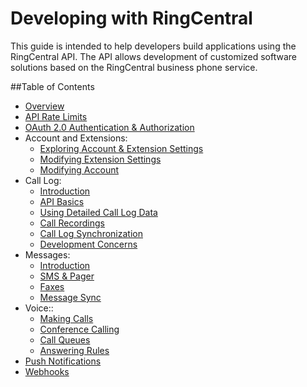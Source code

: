 # Developing with RingCentral

This guide is intended to help developers build applications using the RingCentral API. The API allows development of customized software solutions based on the RingCentral business phone service.

##Table of Contents
* [Overview](docs/overview.md)
* [API Rate Limits](docs/rate_limits.md)
* [OAuth 2.0 Authentication & Authorization](docs/oauth.md)
* Account and Extensions:
    * [Exploring Account & Extension Settings](docs/account_extension.md)
    * [Modifying Extension Settings](docs/modifying_extension.md)
    * [Modifying Account](docs/modifying_account.md)
* Call Log:
    * [Introduction](docs/calllog_introduction.md)
    * [API Basics](docs/calllog_api-basics.md)
    * [Using Detailed Call Log Data](docs/calllog_detailed-call-logs.md)
    * [Call Recordings](docs/calllog_call-recordings.md)
    * [Call Log Synchronization](docs/calllog_sync.md)
    * [Development Concerns](docs/calllog_development-concerns.md)
* Messages:
    * [Introduction](docs/messages_introduction.md)
    * [SMS & Pager](docs/messages_sms-and-pager.md)
    * [Faxes](docs/messages_faxes.md)
    * [Message Sync](docs/messages_sync.md)
* Voice::
    * [Making Calls](docs/making_calls.md)
    * [Conference Calling](docs/conference.md)
    * [Call Queues](docs/call_queue.md)
    * [Answering Rules](docs/answering_rules.md)
* [Push Notifications](docs/notifications.md)
* [Webhooks](docs/webhooks.md)
